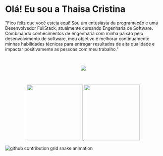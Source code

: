 # Olá! Eu sou a Thaisa Cristina 

"Fico feliz que você esteja aqui! Sou um entusiasta da programação e uma Desenvolvedor FullStack, atualmente cursando Engenharia de Software. Combinando conhecimentos de engenharia com minha paixão pelo desenvolvimento de software, meu objetivo é melhorar continuamente minhas habilidades técnicas para entregar resultados de alta qualidade e impactar positivamente as pessoas com meu trabalho."

<br>
<p align="center">
  <a href="https://skillicons.dev">
    <img src="https://skillicons.dev/icons?i=cs,dotnet,js,nodejs,html,css,bootstrap,sass,react,angular,postgres,mysql,vite,jquery&theme=light" />
  </a>
</p>
<br>

<div align="center">
  <p>
    <a href="https://github.com/anuraghazra/github-readme-stats">
      <img height="180em" src="https://github-readme-stats.vercel.app/api?username=ThaisaDev&show_icons=true&theme=tokyonight" />
    </a>
    <a href="https://github.com/anuraghazra/github-readme-stats">
      <img height="180em" src="https://github-readme-stats.vercel.app/api/top-langs/?username=ThaisaDev&layout=compact&langs_count=6&theme=tokyonight" />
    </a>
  </p>
</div>
<picture>
  <source media="(prefers-color-scheme: dark)" srcset="https://raw.githubusercontent.com/ThaisaDev/ThaisaDev/output/github-contribution-grid-snake-dark.svg">
  <source media="(prefers-color-scheme: light)" srcset="https://raw.githubusercontent.com/ThaisaDev/ThaisaDev/output/github-contribution-grid-snake.svg">
  <img alt="github contribution grid snake animation" src="https://raw.githubusercontent.com/ThaisaDev/ThaisaDev/output/github-contribution-grid-snake.svg">
</picture>
<br><br>
